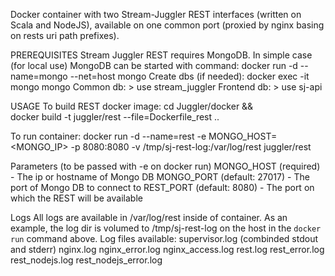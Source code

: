 Docker container with two Stream-Juggler REST interfaces (written on Scala and NodeJS),
available on one common port (proxied by nginx basing on rests uri path prefixes).

PREREQUISITES
Stream Juggler REST requires MongoDB.
In simple case (for local use) MongoDB can be started with command:
    docker run -d --name=mongo --net=host mongo
Create dbs (if needed):
    docker exec -it mongo mongo
    Common db:
        > use stream_juggler
    Frontend db:
        > use sj-api

USAGE
To build REST docker image:
cd Juggler/docker && \
docker build -t juggler/rest --file=Dockerfile_rest ..

To run container:
docker run -d --name=rest -e MONGO_HOST=<MONGO_IP> -p 8080:8080 -v /tmp/sj-rest-log:/var/log/rest juggler/rest

Parameters (to be passed with -e on docker run)
MONGO_HOST (required) - The ip or hostname of Mongo DB
MONGO_PORT (default: 27017) - The port of Mongo DB to connect to
REST_PORT (default: 8080) - The port on which the REST will be available

Logs
All logs are available in /var/log/rest inside of container.
As an example, the log dir is volumed to /tmp/sj-rest-log on the host in the `docker run` command above.
Log files available:
supervisor.log (combinded stdout and stderr)
nginx.log
nginx_error.log
nginx_access.log
rest.log
rest_error.log
rest_nodejs.log
rest_nodejs_error.log